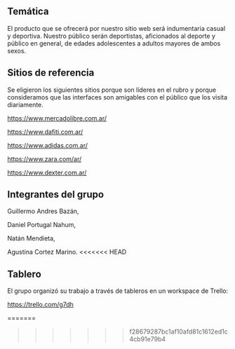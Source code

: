## Temática

El producto que se ofrecerá por nuestro sitio web será indumentaria casual y deportiva. Nuestro público serán deportistas, aficionados al deporte y público en general, de edades adolescentes a adultos mayores de ambos sexos.

## Sitios de referencia

Se eligieron los siguientes sitios porque son líderes en el rubro y porque consideramos que las interfaces son amigables con el público que los visita diariamente.

https://www.mercadolibre.com.ar/

https://www.dafiti.com.ar/

https://www.adidas.com.ar/

https://www.zara.com/ar/

https://www.dexter.com.ar/

## Integrantes del grupo

Guillermo Andres Bazán,

Daniel Portugal Nahum,

Natán Mendieta,

Agustina Cortez Marino.
<<<<<<< HEAD

## Tablero
El grupo organizó su trabajo a través de tableros en un workspace de Trello:

https://trello.com/g7dh

=======
>>>>>>> f28679287bc1af10afd81c1612ed1c4cb91e79b4
